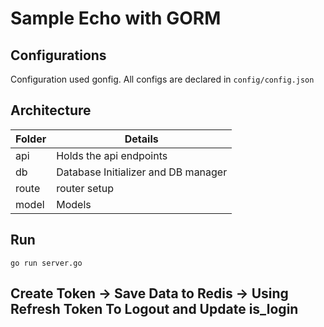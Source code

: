 # Sample Echo with GORM



## Configurations
Configuration used gonfig. All configs are declared in `config/config.json`

## Architecture
| Folder | Details |
| --- | ---|
| api | Holds the api endpoints |
| db | Database Initializer and DB manager |
| route | router setup |
| model | Models|



## Run 
`go run server.go`

## Create Token -> Save Data to Redis -> Using Refresh Token To Logout and Update is_login



